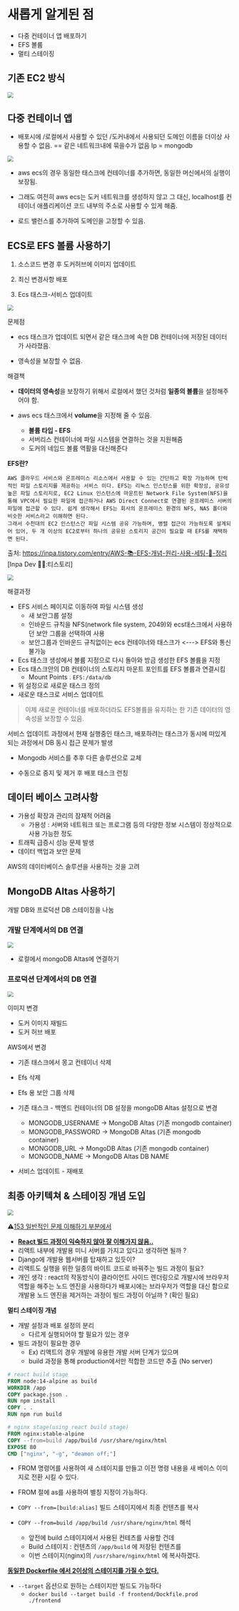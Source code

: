 # 새롭게 알게된 점

- 다중 컨테이너 앱 배포하기 
- EFS 볼륨
- 멀티 스테이징



## 기존 EC2 방식

<img src="./images/ec2.png" style="zoom:80%;" />



## 다중 컨테이너 앱

- 배포시에 /로컬에서 사용할 수 있던 /도커내에서 사용되던 도메인 이름을 더이상 사용할 수 없음. == 같은 네트워크내에 묶을수가 없음 Ip = mongodb



<img src="./images/multipleContainerApp.png" style="zoom:80%;" />

- aws ecs의 경우 동일한 태스크에 컨테이너를 추가하면, 동일한 머신에서의 실행이 보장됨. 

- 그래도 여전히 aws ecs는 도커 네트워크를 생성하지 않고 그 대신, localhost를 컨테이너 애플리케이션 코드 내부의 주소로 사용할 수 있게 해줌. 



- 로드 밸런스를 추가하여 도메인을 고정할 수 있음. 



## ECS로 EFS 볼륨 사용하기 



1. 소스코드 변경 후 도커허브에 이미지 업데이트 

2. 최신 변경사항 배포 

3. Ecs 태스크-서비스 업데이트



<img src="./images/onlyEcs.png" style="zoom:80%;" />

문제점 

- ecs 태스크가 업데이트 되면서 같은 태스크에 속한 DB 컨테이너에 저장된 데이터가 사라졌음. 

- 영속성을 보장할 수 없음. 



해결책

- **데이터의 영속성**을 보장하기 위해서 로컬에서 했던 것처럼 **일종의 볼륨**을 설정해주어야 함.

- aws ecs 태스크에서 **volume**을 지정해 줄 수 있음. 
  - **볼륨 타입 - EFS**
  - 서버리스 컨테이너에 파일 시스템을 연결하는 것을 지원해줌 
  - 도커의 네임드 볼륨 역활을 대신해준다



**EFS란?**

```
AWS 클라우드 서비스와 온프레미스 리소스에서 사용할 수 있는 간단하고 확장 가능하며 탄력적인 파일 스토리지를 제공하는 서비스 이다. EFS는 리눅스 인스턴스를 위한 확장성, 공유성 높은 파일 스토리지로, EC2 Linux 인스턴스에 마운트된 Network File System(NFS)을 통해 VPC에서 필요한 파일에 접근하거나 AWS Direct Connect로 연결된 온프레미스 서버의 파일에 접근할 수 있다. 쉽게 생각해서 EFS는 회사의 온프레미스 환경의 NFS, NAS 폴더와 비슷한 서비스라고 이해하면 된다.
그래서 수천대의 EC2 인스턴스간 파일 시스템 공유 가능하며, 병렬 접근이 가능하도록 설계되어 있어, 두 개 이상의 EC2로부터 하나의 공유된 스토리지 공간이 필요할 때 EFS를 채택하면 된다.
```

출처: https://inpa.tistory.com/entry/AWS-📚-EFS-개념-원리-사용-세팅-💯-정리 [Inpa Dev 👨‍💻:티스토리]

<img src="./images/applyEfs.png" style="zoom:80%;" />

해결과정

- EFS 서비스 페이지로 이동하여 파일 시스템 생성 
  - 새 보안그룹 설정
  - 인바운드 규칙을 NFS(network file system, 2049)와  ecs태스크에서 사용하던 보안 그룹을 선택하여 사용
  - 보안그룹과 인바운드 규칙없이는 ecs 컨테이너와 태스크가 <---> EFS와 통신 불가능
- Ecs 태스크 생성에서 볼륨 지정으로 다시 돌아와 방금 생성한 EFS 볼륨을 지정
- Ecs 태스크안의 DB 컨테이너의 스토리지 마운트 포인트를 EFS 볼륨과 연결시킴 
  - Mount Points . `EFS:/data/db`
- 위 설정으로 새로운 태스크 정의
- 새로운 태스크로 서비스 업데이트



> 이제 새로운 컨테이너를 배포하더라도 EFS볼륨을 유지하는 한 기존 데이터의 영속성을 보장할 수 있음.



서비스 업데이트 과정에서 현재 실행중인 태스크, 배포하려는 태스크가 동시에 떠있게 되는 과정에서 DB 동시 접근 문제가 발생

- Mongodb 서비스를 추후 다른 솔루션으로 교체 

- 수동으로 중지 및 제거 후 배포 태스크 런칭





## 데이터 베이스 고려사항



- 가용성 확장과 관리의 잠재적 어려움 
  - 가용성 : 서버와 네트워크 또는 프로그램 등의 다양한 정보 시스템이 정상적으로 사용 가능한 정도
- 트래픽 급증시 성능 문제 발생
- 데이터 백업과 보안 문제

AWS의 데이터베이스 솔루션을 사용하는 것을 고려





## MongoDB Altas 사용하기



개발 DB와 프로덕션 DB 스테이징을 나눔



### 개발 단계에서의 DB 연결



<img src="./images/mongoDBDev.png" style="zoom:80%;" />

- 로컬에서 mongoDB Altas에 연결하기





### 프로덕션 단계에서의 DB 연결



<img src="./images/mongoDBProduct.png" style="zoom:80%;" />

이미지 변경

- 도커 이미지 재빌드 
- 도커 허브 배포 



AWS에서 변경

- 기존 태스크에서 몽고 컨테이너 삭제 
- Efs 삭제 
- Efs 용 보안 그룹 삭제 

- 기존 태스크 - 백엔드 컨테이너의 DB 설정을 mongoDB Altas 설정으로 변경
  - MONGODB_USERNAME -> MongoDB Altas (기존 mongodb container)
  - MONGODB_PASSWORD -> MongoDB Altas (기존 mongodb container)
  - MONGODB_URL -> MongoDB Altas (기존 mongodb container)
  - MONGODB_NAME -> MongoDB Altas DB NAME
- 서비스 업데이트 - 재배포



## 최종 아키텍쳐 & 스테이징 개념 도입



<img src="./images/final.png" style="zoom:80%;" />

⚠️<u>153 일반적인 문제 이해하기 부분에서</u>

- **<u>React 빌드 과정이 익숙하지 않아 잘 이해가지 않음..</u>** 
- 리액트 내부에 개발용 미니 서버를 가지고 있다고 생각하면 될까 ?
- Django에 개발용 웹서버를 탑재하고 있듯이? 
- 리액트도 실행을 위한 일종의 바이트 코드로 바꿔주는 빌드 과정이 필요?
- 개인 생각 : react의 작동방식이 클라이언트 사이드 렌더링으로 개발시에 브라우저 역할을 해주는 노드 엔진을 사용하다가 배포시에는 브라우저가 역할을 대신 함으로 개발용 노드 엔진을 제거하는 과정이 빌드 과정이 아닐까 ? (확인 필요)





**멀티 스테이징 개념**

- 개발 설정과 배포 설정의 분리 
  - 다르게 실행되어야 할 필요가 있는 경우
- 빌드 과정이 필요한 경우 
  - Ex) 리액트의 경우 개발에 유용한 개발 서버 단계가 있으며 
  - build 과정을 통해 production에서만 적합한 코드만 추출 (No server)

```dockerfile
# react build stage
FROM node:14-alpine as build
WORKDIR /app
COPY package.json .
RUN npm install
COPY . .
RUN npm run build

# nginx stage(using react build stage)
FROM nginx:stable-alpine
COPY --from=build /app/build /usr/share/nginx/html
EXPOSE 80
CMD ["nginx", "-g", "deamon off;"]

```

- FROM 명령어를 사용하여 새 스테이지를 만들고 이전 명령 내용을 새 베이스 이미지로 전환 시킬 수 있다. 

- FROM 절에 as를 사용하여 별칭 지정이 가능하다. 
- `COPY --from=[build:alias]` 빌드 스테이지에서 최종 컨텐츠를 복사
- `COPY --from=build /app/build /usr/share/nginx/html` 해석
  - 앞전에 build 스테이지에서 사용된 컨테츠를 사용할 건데 
  - Build 스테이지 : 컨텐츠의 `/app/build` 에 저장된 컨텐츠를 
  - 이번 스테이지(nginx)의 `/usr/share/nginx/html` 에 복사하겠다.

**<u>동일한 Dockerfile 에서 2이상의 스테이지를 가질 수 있다.</u>**

- `--target` 옵션으로 원하는 스테이지만 빌드도 가능하다
  - `docker build --target build -f frontend/Dockfile.prod ./frontend`